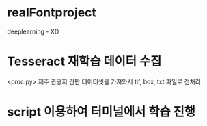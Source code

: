 # realFontproject
deeplearning - XD

# Tesseract 재학습 데이터 수집
<proc.py>
제주 관광지 간판 데이터셋을 가져와서 tif, box, txt 파일로 전처리

# script 이용하여 터미널에서 학습 진행
